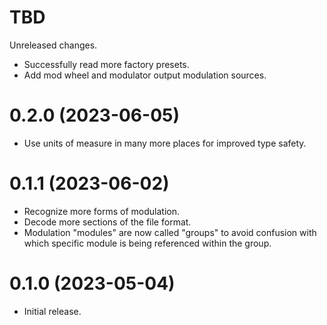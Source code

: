 # TBD

Unreleased changes.

* Successfully read more factory presets.
* Add mod wheel and modulator output modulation sources.

# 0.2.0 (2023-06-05)

* Use units of measure in many more places for improved type safety.

# 0.1.1 (2023-06-02)

* Recognize more forms of modulation.
* Decode more sections of the file format.
* Modulation "modules" are now called "groups" to avoid confusion with which 
  specific module is being referenced within the group.

# 0.1.0 (2023-05-04)

* Initial release.
